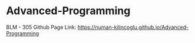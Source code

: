# Advanced-Programming
BLM - 305
Github Page Link: https://numan-kilincoglu.github.io/Advanced-Programming
